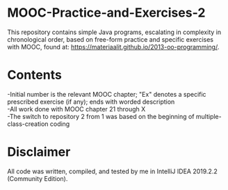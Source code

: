 # MOOC-Practice-and-Exercises-2

This repository contains simple Java programs, escalating in complexity in chronological order, based on free-form practice and specific exercises with MOOC, found at: https://materiaalit.github.io/2013-oo-programming/.  

# Contents
-Initial number is the relevant MOOC chapter; "Ex" denotes a specific prescribed exercise (if any); ends with worded description  
-All work done with MOOC chapter 21 through X  
-The switch to repository 2 from 1 was based on the beginning of multiple-class-creation coding

# Disclaimer
All code was written, compiled, and tested by me in IntelliJ IDEA 2019.2.2 (Community Edition).
